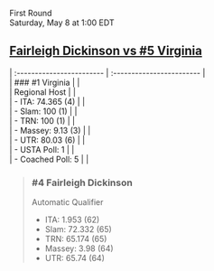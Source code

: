 First Round  
Saturday, May 8 at 1:00 EDT
## [Fairleigh Dickinson vs #5 Virginia](https://www.ncaa.com/game/5833378) 

| :------------------------ | :------------------------ |  
| ### #1 Virginia           | |  
| Regional Host             | |  
| - ITA: 74.365 (4)         | |  
| - Slam: 100 (1)           | |  
| - TRN: 100 (1)            | |  
| - Massey: 9.13 (3)        | |  
| - UTR: 80.03 (6)          | |  
| - USTA Poll: 1            | |  
| - Coached Poll: 5         | |  

> ### #4 Fairleigh Dickinson  
> Automatic Qualifier  
> - ITA: 1.953 (62)  
> - Slam: 72.332 (65)  
> - TRN: 65.174 (65)  
> - Massey: 3.98 (64)  
> - UTR: 65.74 (64)  
